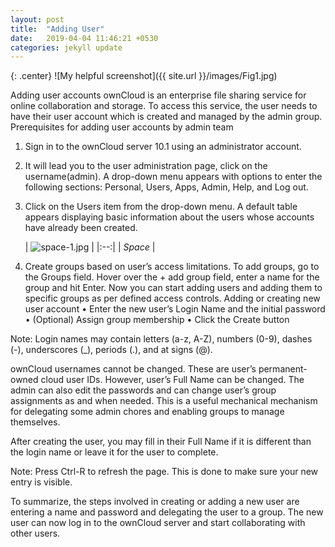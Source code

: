 ```yaml
---
layout: post
title:  "Adding User"
date:   2019-04-04 11:46:21 +0530
categories: jekyll update
---
```


{: .center}
![My helpful screenshot]({{ site.url }}/images/Fig1.jpg)


Adding user accounts
ownCloud is an enterprise file sharing service for online collaboration and storage. To access this service, the user needs to have their user account which is created and managed by the admin group.
Prerequisites for adding user accounts by admin team
1.	Sign in to the ownCloud server 10.1 using an administrator account.


2.	It will lead you to the user administration page, click on the username(admin).
A drop-down menu appears with options to enter the following sections: Personal, Users, Apps, Admin, Help, and Log out.
 
3.	Click on the Users item from the drop-down menu. A default table appears displaying basic information about the users whose accounts have already been created.

     | ![space-1.jpg](http://www.storywarren.com/wp-content/uploads/2016/09/space-1.jpg) | 
|:--:| 
| *Space* |

4.	Create groups based on user’s access limitations.
	To add groups, go to the Groups field. Hover over the + add group field, enter a name for the 	group and hit Enter. 
	Now you can start adding users and adding them to specific groups as per defined access 	controls.
Adding or creating new user account
•	Enter the new user’s Login Name and the initial password
•	(Optional) Assign group membership 
•	Click the Create button

Note: Login names may contain letters (a-z, A-Z), numbers (0-9), dashes (-), underscores (_), periods (.), and at signs (@). 

ownCloud usernames cannot be changed. These are user’s permanent-owned cloud user IDs. However, user’s Full Name can be changed. The admin can also edit the passwords and can change user’s group assignments as and when needed. This is a useful mechanical mechanism for delegating some admin chores and enabling groups to manage themselves.

After creating the user, you may fill in their Full Name if it is different than the login name or leave it for the user to complete.
 
Note: Press Ctrl-R to refresh the page. This is done to make sure your new entry is visible.

To summarize, the steps involved in creating or adding a new user are entering a name and password and delegating the user to a group. The new user can now log in to the ownCloud server and start collaborating with other users.
          
          
